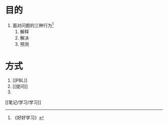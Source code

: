 # 目的
1. 面对问题的三种行为[^1]
	1. 解释
	2. 解决
	3. 预测
# 方式
1. [[PBL]]
2. [[提问]]
3. 

[[笔记/学习/学习]] 

[^1]: 《好好学习》